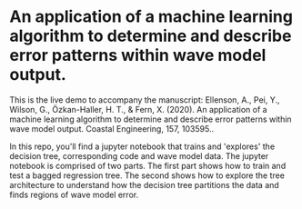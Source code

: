 # An application of a machine learning algorithm to determine and describe error patterns within wave model output.

This is the live demo to accompany the manuscript: 
Ellenson, A., Pei, Y., Wilson, G., Özkan-Haller, H. T., & Fern, X. (2020). An application of a machine learning algorithm to determine and describe error patterns within wave model output. Coastal Engineering, 157, 103595.. 

In this repo, you'll find a jupyter notebook that trains and 'explores' the decision tree, corresponding code and wave model data. The jupyter notebook is comprised of two parts. The first part shows how to train and test a bagged regression tree. The second shows how to explore the tree architecture to understand how the decision tree partitions the data and finds regions of wave model error. 

